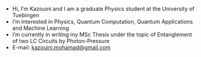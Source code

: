- Hi, I’m Kazouini and I am a graduate Physics student at the University of Tuebingen
- I’m interested in Physics, Quantum Computation, Quantum Applications and Machine Learning
- I’m currently in writing my MSc Thesis under the topic of Entanglement of two LC Circuits by Photon-Pressure
- E-mail: kazouini.mohamad@gmail.com

